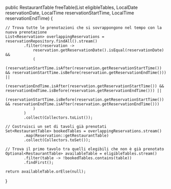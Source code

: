 public RestaurantTable freeTable(List<RestaurantTable> eligibleTables, LocalDate reservationDate,
        LocalTime reservationStartTime, LocalTime reservationEndTime) {

    // Trova tutte le prenotazioni che si sovrappongono nel tempo con la nuova prenotazione
    List<Reservation> overlappingReservations = reservationRepository.findAll().stream()
            .filter(reservation ->
                reservation.getReservationDate().isEqual(reservationDate) &&
                (
                    (reservationStartTime.isAfter(reservation.getReservationStartTime()) && reservationStartTime.isBefore(reservation.getReservationEndTime())) ||
                    (reservationEndTime.isAfter(reservation.getReservationStartTime()) && reservationEndTime.isBefore(reservation.getReservationEndTime())) ||
                    (reservationStartTime.isBefore(reservation.getReservationStartTime()) && reservationEndTime.isAfter(reservation.getReservationEndTime()))
                )
            )
            .collect(Collectors.toList());

    // Costruisci un set di tavoli già prenotati
    Set<RestaurantTable> bookedTables = overlappingReservations.stream()
            .map(Reservation::getRestaurantTable)
            .collect(Collectors.toSet());

    // Trova il primo tavolo tra quelli elegibili che non è già prenotato
    Optional<RestaurantTable> availableTable = eligibleTables.stream()
            .filter(table -> !bookedTables.contains(table))
            .findFirst();

    return availableTable.orElse(null);
}